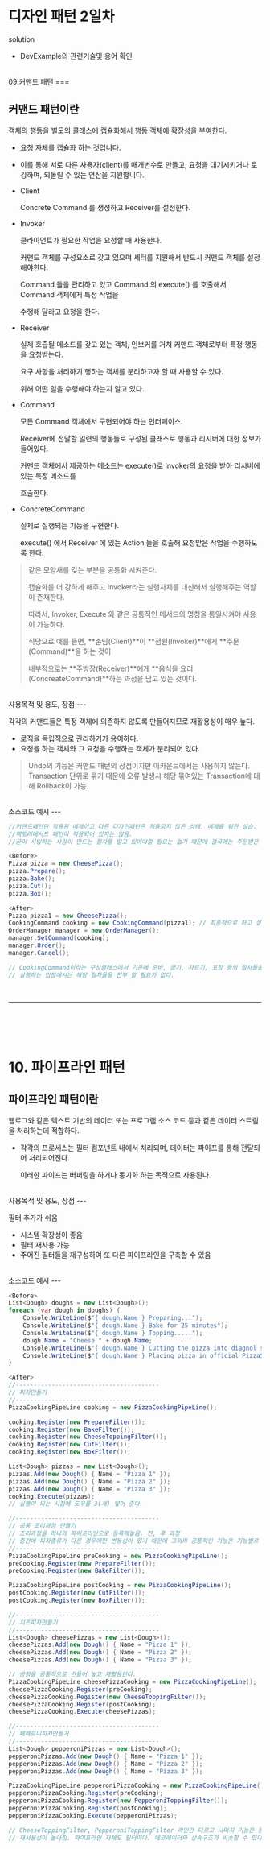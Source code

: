 디자인 패턴 2일차
===


solution
* DevExample의 관련기술및 용어 확인

<br>
09.커맨드 패턴
===


커맨드 패턴이란
---

객체의 행동을 별도의 클래스에 캡슐화해서 행동 객체에 확장성을 부여한다.

- 요청 자체를 캡슐화 하는 것입니다.

- 이를 통해 서로 다른 사용자(client)를 매개변수로 만들고, 요청을 대기시키거나 로깅하며, 되돌릴 수 있는 연산을 지원합니다.

- Client

  Concrete Command 를 생성하고 Receiver를 설정한다.

- Invoker

  클라이언트가 필요한 작업을 요청할 때 사용한다.

  커맨드 객체를 구성요소로 갖고 있으며 세터를 지원해서 반드시 커맨드 객체를 설정해야한다.

  Command 들을 관리하고 있고 Command 의 execute() 를 호출해서 Command 객체에게 특정 작업을 

  수행해 달라고 요청을 한다.

- Receiver

  실제 호출될 메소드를 갖고 있는 객체, 인보커를 거쳐 커맨드 객체로부터 특정 행동을 요청받는다.

  요구 사항을 처리하기 행하는 객체를 분리하고자 할 때 사용할 수 있다.

  위해 어떤 일을 수행해야 하는지 알고 있다. 

- Command

  모든 Command 객체에서 구현되어야 하는 인터페이스.

  Receiver에 전달할 일련의 행동들로 구성된 클래스로 행동과 리시버에 대한 정보가 들어있다.

  커맨드 객체에서 제공하는 메소드는 execute()로 Invoker의 요청을 받아 리시버에 있는 특정 메소드를 

  호출한다. 

- ConcreteCommand

  실제로 실행되는 기능을 구현한다.

  execute() 에서 Receiver 에 있는 Action 들을 호출해 요청받은 작업을 수행하도록 한다.

> 같은 모양새를 갖는 부분을 공통화 시켜준다.
>
> 캡슐화를 더 강하게 해주고 Invoker라는 실행자체를 대신해서 실행해주는 역할이 존재한다.
>
> 따라서, Invoker, Execute 와 같은 공통적인 메서드의 명칭을 통일시켜야 사용이 가능하다.
>
> 식당으로 예를 들면, **손님(Client)**이 **점원(Invoker)**에게 **주문(Command)**을 하는 것이
>
> 내부적으로는 **주방장(Receiver)**에게 **음식을 요리(ConcreateCommand)**하는 과정을 담고 있는 것이다.

 
<br>
사용목적 및 용도, 장점
---

각각의 커맨드들은 특정 객체에 의존하지 않도록 만들어지므로 재활용성이 매우 높다.

- 로직을 독립적으로 관리하기가 용이하다.
- 요청을 하는 객체와 그 요청을 수행하는 객체가 분리되어 있다.

> Undo의 기능은 커맨드 패턴의 장점이지만 이카운트에서는 사용하지 않는다.<br>
> Transaction 단위로 묶기 때문에 오류 발생시 해당 묶여있는 Transaction에 대해 Rollback이 가능.


<br>
소스코드 예시
---

```c#
//커맨드패턴만 적용된 예제이고 다른 디자인패턴은 적용되지 않은 상태. 예제를 위한 실습.
//팩토리메서드 패턴이 적용되어 있지는 않음.
//굳이 서빙하는 사람이 만드는 절차를 알고 있어야할 필요는 없기 때문에 결국에는 주문받은 제품만 커맨드에게 넘겨줘야 한다. 서빙하는 사람이 준비, 굽기, 자르기, 포장 등의 절차들을 알 필요가 없다.

<Before>
Pizza pizza = new CheesePizza();
pizza.Prepare();
pizza.Bake();
pizza.Cut();
pizza.Box();

<After>
Pizza pizza1 = new CheesePizza();
CookingCommand cooking = new CookingCommand(pizza1); // 최종적으로 하고 싶은 절차
OrderManager manager = new OrderManager();
manager.SetCommand(cooking);
manager.Order();
manager.Cancel();

// CookingCommand이라는 구상클래스에서 기존에 준비, 굽기, 자르기, 포장 등의 절차들을 정의한다.
// 실행하는 입장에서는 해당 절차들을 전부 알 필요가 없다.

```
<br>

---------------------------
<br><br>
10. 파이프라인 패턴
===

파이프라인 패턴이란
---

웹로그와 같은 텍스트 기반의 데이터 또는 프로그램 소스 코드 등과 같은 데이터 스트림을 처리하는데 적합하다.

- 각각의 프로세스는 필터 컴포넌트 내에서 처리되며, 데이터는 파이프를 통해 전달되어 처리되어진다.

  이러한 파이프는 버퍼링을 하거나 동기화 하는 목적으로 사용된다.


<br>
사용목적 및 용도, 장점
---

필터 추가가 쉬움

- 시스템 확장성이 좋음
- 필터 재사용 가능
- 주어진 필터들을 재구성하여 또 다른 파이프라인을 구축할 수 있음


<br>
소스코드 예시
---

```C#
<Before>
List<Dough> doughs = new List<Dough>();
foreach (var dough in doughs) {
    Console.WriteLine($"{ dough.Name } Preparing...");
    Console.WriteLine($"{ dough.Name } Bake for 25 minutes");
    Console.WriteLine($"{ dough.Name } Topping.....");
    dough.Name = "Cheese " + dough.Name;
    Console.WriteLine($"{ dough.Name } Cutting the pizza into diagnol slices");
    Console.WriteLine($"{ dough.Name } Placing pizza in official PizzaStore box......");
}

<After>
//----------------------------------------
// 피자만들기
//----------------------------------------
PizzaCookingPipeLine cooking = new PizzaCookingPipeLine();

cooking.Register(new PrepareFilter());
cooking.Register(new BakeFilter());
cooking.Register(new CheeseToppingFilter());
cooking.Register(new CutFilter());
cooking.Register(new BoxFilter());

List<Dough> pizzas = new List<Dough>();
pizzas.Add(new Dough() { Name = "Pizza 1" });
pizzas.Add(new Dough() { Name = "Pizza 2" });
pizzas.Add(new Dough() { Name = "Pizza 3" });
cooking.Execute(pizzas);
// 실행이 되는 시점에 도우를 3(개) 넣어 준다.

//----------------------------------------
// 공통 조리과정 만들기
// 조리과정을 하나의 파이프라인으로 등록해놓음. 전, 후 과정
// 중간에 피자종류가 다른 경우에만 변동성이 있기 때문에 그외의 공통적인 기능은 기능별로 통합시켜준다.
//----------------------------------------
PizzaCookingPipeLine preCooking = new PizzaCookingPipeLine();
preCooking.Register(new PrepareFilter());
preCooking.Register(new BakeFilter());

PizzaCookingPipeLine postCooking = new PizzaCookingPipeLine();
postCooking.Register(new CutFilter());
postCooking.Register(new BoxFilter());

//----------------------------------------
// 치즈피자만들기
//----------------------------------------
List<Dough> cheesePizzas = new List<Dough>();
cheesePizzas.Add(new Dough() { Name = "Pizza 1" });
cheesePizzas.Add(new Dough() { Name = "Pizza 2" });
cheesePizzas.Add(new Dough() { Name = "Pizza 3" });

// 공정을 공통적으로 만들어 놓고 재활용한다.
PizzaCookingPipeLine cheesePizzaCooking = new PizzaCookingPipeLine();
cheesePizzaCooking.Register(preCooking);
cheesePizzaCooking.Register(new CheeseToppingFilter());
cheesePizzaCooking.Register(postCooking);
cheesePizzaCooking.Execute(cheesePizzas);

//----------------------------------------
// 페페로니피자만들기
//----------------------------------------
List<Dough> pepperoniPizzas = new List<Dough>();
pepperoniPizzas.Add(new Dough() { Name = "Pizza 1" });
pepperoniPizzas.Add(new Dough() { Name = "Pizza 2" });
pepperoniPizzas.Add(new Dough() { Name = "Pizza 3" });

PizzaCookingPipeLine pepperoniPizzaCooking = new PizzaCookingPipeLine();
pepperoniPizzaCooking.Register(preCooking);
pepperoniPizzaCooking.Register(new PepperoniToppingFilter());
pepperoniPizzaCooking.Register(postCooking);
pepperoniPizzaCooking.Execute(pepperoniPizzas);    

// CheeseToppingFilter, PepperoniToppingFilter 라인만 다르고 나머지 기능은 동일하다.
// 재사용성이 높아짐. 파이프라인 자체도 필터이다. 데코레이터와 상속구조가 비슷할 수 있다. 계속해서 담아놓고 진행을 하는 구조.
```
